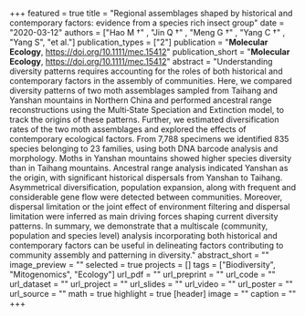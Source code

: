 +++
featured = true
title = "Regional assemblages shaped by historical and contemporary factors: evidence from a species rich insect group"
date = "2020-03-12"
authors = ["Hao M †" , "Jin Q †" , "Meng G †" , "Yang C †" , "Yang S", "et al."]
publication_types = ["2"]
publication = "**Molecular Ecology**, https://doi.org/10.1111/mec.15412"
publication_short = "**Molecular Ecology**, https://doi.org/10.1111/mec.15412"
abstract = "Understanding diversity patterns requires accounting for the roles of both historical and contemporary factors in the assembly of communities. Here, we compared diversity patterns of two moth assemblages sampled from Taihang and Yanshan mountains in Northern China and performed ancestral range reconstructions using the Multi‐State Speciation and Extinction model, to track the origins of these patterns. Further, we estimated diversification rates of the two moth assemblages and explored the effects of contemporary ecological factors. From 7,788 specimens we identified 835 species belonging to 23 families, using both DNA barcode analysis and morphology. Moths in Yanshan mountains showed higher species diversity than in Taihang mountains. Ancestral range analysis indicated Yanshan as the origin, with significant historical dispersals from Yanshan to Taihang. Asymmetrical diversification, population expansion, along with frequent and considerable gene flow were detected between communities. Moreover, dispersal limitation or the joint effect of environment filtering and dispersal limitation were inferred as main driving forces shaping current diversity patterns. In summary, we demonstrate that a multiscale (community, population and species level) analysis incorporating both historical and contemporary factors can be useful in delineating factors contributing to community assembly and patterning in diversity."
abstract_short = ""
image_preview = ""
selected = true
projects = []
tags = ["Biodiversity", "Mitogenomics", "Ecology"]
url_pdf = ""
url_preprint = ""
url_code = ""
url_dataset = ""
url_project = ""
url_slides = ""
url_video = ""
url_poster = ""
url_source = ""
math = true
highlight = true
[header]
image = ""
caption = ""
+++
